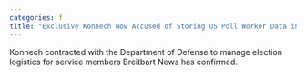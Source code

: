 ```yaml
---
categories: f
title: "Exclusive Konnech Now Accused of Storing US Poll Worker Data in China Once Contracted with Pentagon to Help Soldiers Cast Ballots"
---
```

Konnech contracted with the Department of Defense to manage election logistics for service members Breitbart News has confirmed.